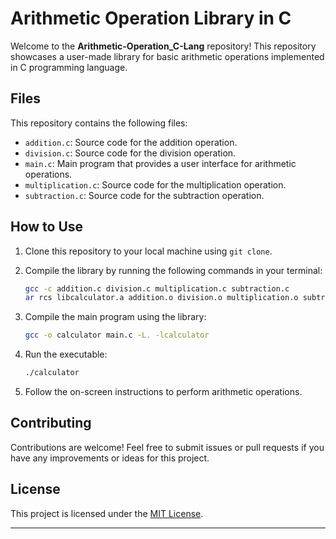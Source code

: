 # Arithmetic Operation Library in C

Welcome to the **Arithmetic-Operation_C-Lang** repository! This repository showcases a user-made library for basic arithmetic operations implemented in C programming language.

## Files

This repository contains the following files:

- `addition.c`: Source code for the addition operation.
- `division.c`: Source code for the division operation.
- `main.c`: Main program that provides a user interface for arithmetic operations.
- `multiplication.c`: Source code for the multiplication operation.
- `subtraction.c`: Source code for the subtraction operation.

## How to Use

1. Clone this repository to your local machine using `git clone`.

2. Compile the library by running the following commands in your terminal:

    ```sh
    gcc -c addition.c division.c multiplication.c subtraction.c
    ar rcs libcalculator.a addition.o division.o multiplication.o subtraction.o
    ```

3. Compile the main program using the library:

    ```sh
    gcc -o calculator main.c -L. -lcalculator
    ```

4. Run the executable:

    ```sh
    ./calculator
    ```

5. Follow the on-screen instructions to perform arithmetic operations.

## Contributing

Contributions are welcome! Feel free to submit issues or pull requests if you have any improvements or ideas for this project.

## License

This project is licensed under the [MIT License](LICENSE).

---

